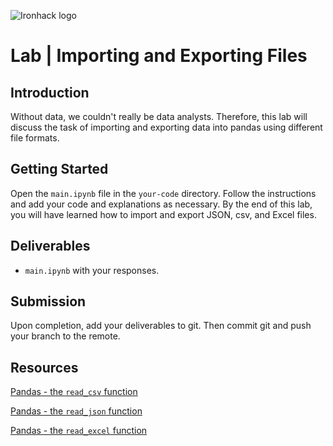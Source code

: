 ![Ironhack logo](https://i.imgur.com/1QgrNNw.png)

# Lab | Importing and Exporting Files



## Introduction

Without data, we couldn't really be data analysts. Therefore, this lab will discuss the task of importing and exporting data into pandas using different file formats.

## Getting Started

Open the `main.ipynb` file in the `your-code` directory. Follow the instructions and add your code and explanations as necessary. By the end of this lab, you will have learned how to import and export JSON, csv, and Excel files.
## Deliverables

- `main.ipynb` with your responses.

## Submission

Upon completion, add your deliverables to git. Then commit git and push your branch to the remote.

## Resources

[Pandas - the `read_csv` function](https://pandas.pydata.org/pandas-docs/stable/generated/pandas.read_csv.html)

[Pandas - the `read_json` function](https://pandas.pydata.org/pandas-docs/stable/generated/pandas.read_json.html)

[Pandas - the `read_excel` function](https://pandas.pydata.org/pandas-docs/stable/generated/pandas.read_excel.html)
